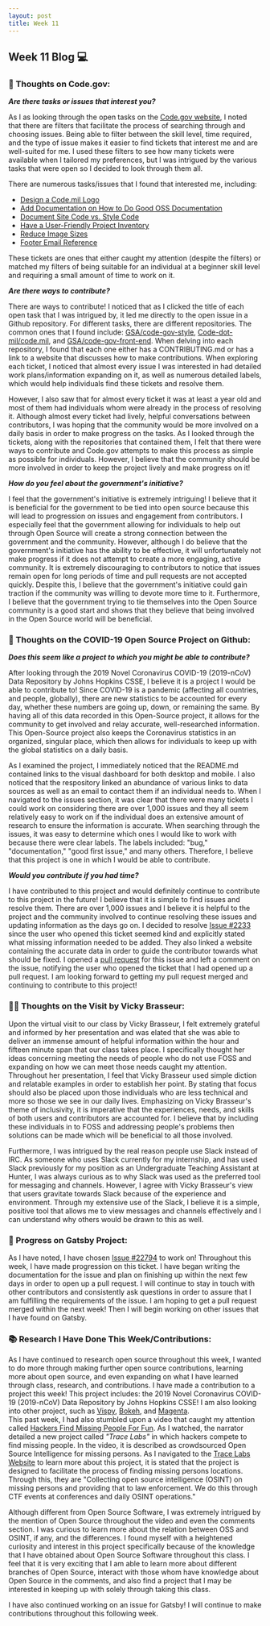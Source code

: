 ```yaml
---
layout: post
title: Week 11
---
```


<h2>Week 11 Blog 💻</h2>

<h3>🧠 Thoughts on Code.gov:</h3>

**_Are there tasks or issues that interest you?_**

As I as looking through the open tasks on the [Code.gov website](https://code.gov/open-tasks), I noted that there are filters that facilitate the process of searching through and choosing issues. Being able to filter between the skill level, time required, and the type of issue makes it easier to find tickets that interest me and are well-suited for me. I used these filters to see how many tickets were available when I tailored my preferences, but I was intrigued by the various tasks that were open so I decided to look through them all.

There are numerous tasks/issues that I found that interested me, including:

* [Design a Code.mil Logo](https://github.com/Code-dot-mil/code.mil/issues/147)
* [Add Documentation on How to Do Good OSS Documentation](https://github.com/Code-dot-mil/code.mil/issues/240)
* [Document Site Code vs. Style Code](https://github.com/GSA/code-gov-style/issues/74)
* [Have a User-Friendly Project Inventory](https://github.com/Code-dot-mil/code.mil/issues/241)
* [Reduce Image Sizes](https://github.com/GSA/code-gov-front-end/issues/87)
* [Footer Email Reference](https://github.com/Code-dot-mil/code.mil/issues/235)

These tickets are ones that either caught my attention (despite the filters) or matched my filters of being suitable for an individual at a beginner skill level and requiring a small amount of time to work on it. 

**_Are there ways to contribute?_**

There are ways to contribute! I noticed that as I clicked the title of each open task that I was intrigued by, it led me directly to the open issue in a Github repository. For different tasks, there are different repositories. The common ones that I found include: [GSA/code-gov-style](https://github.com/GSA/code-gov-style), [Code-dot-mil/code.mil](https://github.com/Code-dot-mil/code.mil), and [GSA/code-gov-front-end](https://github.com/GSA/code-gov-front-end). When delving into each repository, I found that each one either has a CONTRIBUTING.md or has a link to a website that discusses how to make contributions. When exploring each ticket, I noticed that almost every issue I was interested in had detailed work plans/information expanding on it, as well as numerous detailed labels, which would help individuals find these tickets and resolve them.
<p>However, I also saw that for almost every ticket it was at least a year old and most of them had individuals whom were already in the process of resolving it. Although almost every ticket had lively, helpful conversations between contributors, I was hoping that the community would be more involved on a daily basis in order to make progress on the tasks. As I looked through the tickets, along with the repositories that contained them, I felt that there were ways to contribute and Code.gov attempts to make this process as simple as possible for individuals. However, I believe that the community should be more involved in order to keep the project lively and make progress on it!</p>

**_How do you feel about the government's initiative?_**

I feel that the government's initiative is extremely intriguing! I believe that it is beneficial for the government to be tied into open source because this will lead to progression on issues and engagement from contributors. I especially feel that the government allowing for individuals to help out through Open Source will create a strong connection between the government and the community. However, although I do believe that the government's initiative has the ability to be effective, it will unfortunately not make progress if it does not attempt to create a more engaging, active community. It is extremely discouraging to contributors to notice that issues remain open for long periods of time and pull requests are not accepted quickly. Despite this, I believe that the government's initiative could gain traction if the community was willing to devote more time to it. Furthermore, I believe that the government trying to tie themselves into the Open Source community is a good start and shows that they believe that being involved in the Open Source world will be beneficial.

<h3>🏥 Thoughts on the COVID-19 Open Source Project on Github:</h3>

**_Does this seem like a project to which you might be able to contribute?_**

<p>After looking through the 2019 Novel Coronavirus COVID-19 (2019-nCoV) Data Repository by Johns Hopkins CSSE, I believe it is a project I would be able to contribute to! Since COVID-19 is a pandemic (affecting all countries, and people, globally), there are new statistics to be accounted for every day, whether these numbers are going up, down, or remaining the same. By having all of this data recorded in this Open-Source project, it allows for the community to get involved and relay accurate, well-researched information. This Open-Source project also keeps the Coronavirus statistics in an organized, singular place, which then allows for individuals to keep up with the global statistics on a daily basis.</p>
<p>As I examined the project, I immediately noticed that the README.md contained links to the visual dashboard for both desktop and mobile. I also noticed that the respository linked an abundance of various links to data sources as well as an email to contact them if an individual needs to. When I navigated to the issues section, it was clear that there were many tickets I could work on considering there are over 1,000 issues and they all seem relatively easy to work on if the individual does an extensive amount of research to ensure the information is accurate. When searching through the issues, it was easy to determine which ones I would like to work with because there were clear labels. The labels included: "bug," "documentation," "good first issue," and many others. Therefore, I believe that this project is one in which I would be able to contribute.</p>

**_Would you contribute if you had time?_**

I have contributed to this project and would definitely continue to contribute to this project in the future! I believe that it is simple to find issues and resolve them. There are over 1,000 issues and I believe it is helpful to the project and the community involved to continue resolving these issues and updating information as the days go on. I decided to resolve [Issue #2233](https://github.com/CSSEGISandData/COVID-19/issues/2233) since the user who opened this ticket seemed kind and explicitly stated what missing information needed to be added. They also linked a website containing the accurate data in order to guide the contributor towards what should be fixed. I opened a [pull request](https://github.com/CSSEGISandData/COVID-19/pull/2404) for this issue and left a comment on the issue, notifying the user who opened the ticket that I had opened up a pull request. I am looking forward to getting my pull request merged and continuing to contribute to this project!

<h3>👩‍💻 Thoughts on the Visit by Vicky Brasseur:</h3>

<p>Upon the virtual visit to our class by Vicky Brasseur, I felt extremely grateful and informed by her presentation and was elated that she was able to deliver an immense amount of helpful information within the hour and fifteen minute span that our class takes place. I specifically thought her ideas concerning meeting the needs of people who do not use FOSS and expanding on how we can meet those needs caught my attention. Throughout her presentation, I feel that Vicky Brasseur used simple diction and relatable examples in order to establish her point. By stating that focus should also be placed upon those individuals who are less technical and more so those we see in our daily lives. Emphasizing on Vicky Brasseur's theme of inclusivity, it is imperative that the experiences, needs, and skills of both users and contributors are accounted for. I believe that by including these individuals in to FOSS and addressing people's problems then solutions can be made which will be beneficial to all those involved.</p>
Furthermore, I was intrigued by the real reason people use Slack instead of IRC. As someone who uses Slack currently for my internship, and has used Slack previously for my position as an Undergraduate Teaching Assistant at Hunter, I was always curious as to why Slack was used as the preferred tool for messaging and channels. However, I agree with Vicky Brasseur's view that users gravitate towards Slack because of the experience and environment. Through my extensive use of the Slack, I believe it is a simple, positive tool that allows me to view messages and channels effectively and I can understand why others would be drawn to this as well.

<h3>🔮 Progress on Gatsby Project:</h3>

As I have noted, I have chosen [Issue #22794](https://github.com/gatsbyjs/gatsby/issues/22794) to work on! Throughout this week, I have made progression on this ticket. I have began writing the documentation for the issue and plan on finishing up within the next few days in order to open up a pull request. I will continue to stay in touch with other contributors and consistently ask questions in order to assure that I am fulfilling the requirements of the issue. I am hoping to get a pull request merged within the next week! Then I will begin working on other issues that I have found on Gatsby.

<h3>📚 Research I Have Done This Week/Contributions:</h3>

As I have continued to research open source throughout this week, I wanted to do more through making further open source contributions, learning more about open source, and even expanding on what I have learned through class, research, and contributions. I have made a contribution to a project this week! This project includes: the 2019 Novel Coronavirus COVID-19 (2019-nCoV) Data Repository by Johns Hopkins CSSE! I am also looking into other project, such as [Vispy](https://github.com/vispy/vispy), [Bokeh](https://github.com/bokeh/bokeh), and [Magenta](https://github.com/tensorflow/magenta).
<br>
This past week, I had also stumbled upon a video that caught my attention called [Hackers Find Missing People For Fun](https://www.youtube.com/watch?v=2puBmXfi9Z0). As I watched, the narrator detailed a new project called _"Trace Labs"_ in which hackers compete to find missing people. In the video, it is described as crowdsourced Open Source Intelligence for missing persons. As I navigated to the [Trace Labs Website](https://www.tracelabs.org) to learn more about this project, it is stated that the project is designed to facilitate the process of finding missing persons locations. Through this, they are "Collecting open source intelligence (OSINT) on missing persons and providing that to law enforcement. We do this through CTF events at conferences and daily OSINT operations."
<p>Although different from Open Source Software, I was extremely intrigued by the mention of Open Source throughout the video and even the comments section. I was curious to learn more about the relation between OSS and OSINT, if any, and the differences. I found myself with a heightened curiosity and interest in this project specifically because of the knowledge that I have obtained about Open Source Software throughout this class. I feel that it is very exciting that I am able to learn more about different branches of Open Source, interact with those whom have knowledge about Open Source in the comments, and also find a project that I may be interested in keeping up with solely through taking this class.</p>
<p>I have also continued working on an issue for Gatsby! I will continue to make contributions throughout this following week.</p>
